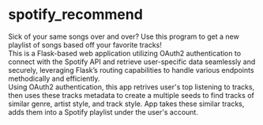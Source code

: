 # spotify_recommend
Sick of your same songs over and over? Use this program to get a new playlist of songs based off your favorite tracks!  
This is a Flask-based web application utilizing OAuth2 authentication to connect with the Spotify API and retrieve user-specific data seamlessly and securely, leveraging Flask’s routing capabilities to handle various endpoints methodically and efficiently.  
Using OAuth2 authentication, this app retrives user's top listening to tracks, then uses these tracks metadata to create a multiple seeds to find tracks of similar genre, artist style, and track style. App takes these similar tracks, adds them into a Spotify playlist under the user's account.
